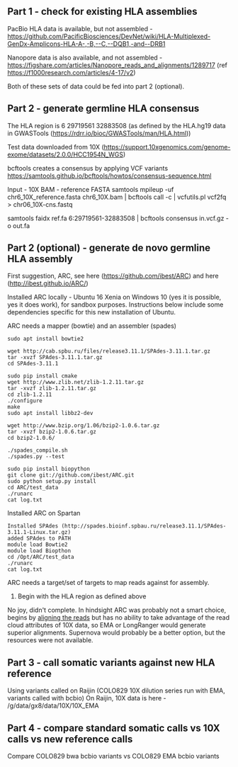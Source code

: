 ## Part 1 - check for existing HLA assemblies

PacBio HLA data is available, but not assembled - https://github.com/PacificBiosciences/DevNet/wiki/HLA-Multiplexed-GenDx-Amplicons-HLA-A-,-B,--C,--DQB1,-and--DRB1

Nanopore data is also available, and not assembled - https://figshare.com/articles/Nanopore_reads_and_alignments/1289717 (ref https://f1000research.com/articles/4-17/v2)

Both of these sets of data could be fed into part 2 (optional).

## Part 2 - generate germline HLA consensus

The HLA region is
6   29719561 32883508 
(as defined by the HLA.hg19 data in GWASTools (https://rdrr.io/bioc/GWASTools/man/HLA.html))

Test data downloaded from 10X (https://support.10xgenomics.com/genome-exome/datasets/2.0.0/HCC1954N_WGS)

bcftools creates a consensus by applying VCF variants
https://samtools.github.io/bcftools/howtos/consensus-sequence.html

Input - 10X BAM
      - reference FASTA
samtools mpileup -uf chr6_10X_reference.fasta chr6_10X.bam | bcftools call -c | vcfutils.pl vcf2fq > chr06_10X-cns.fastq

samtools faidx ref.fa 6:29719561-32883508 | bcftools consensus in.vcf.gz -o out.fa

## Part 2 (optional) - generate de novo germline HLA assembly

First suggestion, ARC, see here (https://github.com/ibest/ARC) and here (http://ibest.github.io/ARC/)

Installed ARC locally - Ubuntu 16 Xenia on Windows 10 (yes it is possible, yes it does work), for sandbox purposes.
Instructions below include some dependencies specific for this new installation of Ubuntu.

ARC needs a mapper (bowtie) and an assembler (spades)

```
sudo apt install bowtie2

wget http://cab.spbu.ru/files/release3.11.1/SPAdes-3.11.1.tar.gz
tar -xvzf SPAdes-3.11.1.tar.gz
cd SPAdes-3.11.1

sudo pip install cmake
wget http://www.zlib.net/zlib-1.2.11.tar.gz
tar -xvzf zlib-1.2.11.tar.gz 
cd zlib-1.2.11
./configure
make
sudo apt install libbz2-dev

wget http://www.bzip.org/1.06/bzip2-1.0.6.tar.gz
tar -xvzf bzip2-1.0.6.tar.gz
cd bzip2-1.0.6/

./spades_compile.sh
./spades.py --test

sudo pip install biopython
git clone git://github.com/ibest/ARC.git
sudo python setup.py install
cd ARC/test_data
./runarc
cat log.txt
```

Installed ARC on Spartan

```
Installed SPAdes (http://spades.bioinf.spbau.ru/release3.11.1/SPAdes-3.11.1-Linux.tar.gz)
added SPAdes to PATH
module load Bowtie2
module load Biopthon
cd /Opt/ARC/test_data
./runarc
cat log.txt
```

ARC needs a target/set of targets to map reads against for assembly.  
1. Begin with the HLA region as defined above

No joy, didn't complete.  In hindsight ARC was probably not a smart choice, begins by [aligning the reads](https://ibest.github.io/ARC/#ARCAlgorithm) but has no ability to take advantage of the read cloud attributes of 10X data, so EMA or LongRanger would generate superior alignments.  Supernova would probably be a better option, but the resources were not available.

## Part 3 - call somatic variants against new HLA reference

Using variants called on Raijin (COLO829 10X dilution series run with EMA, variants called with bcbio)
On Raijin, 10X data is here - /g/data/gx8/data/10X/10X_EMA

## Part 4 - compare standard somatic calls vs 10X calls vs new reference calls

Compare COLO829 bwa bcbio variants vs COLO829 EMA bcbio variants
